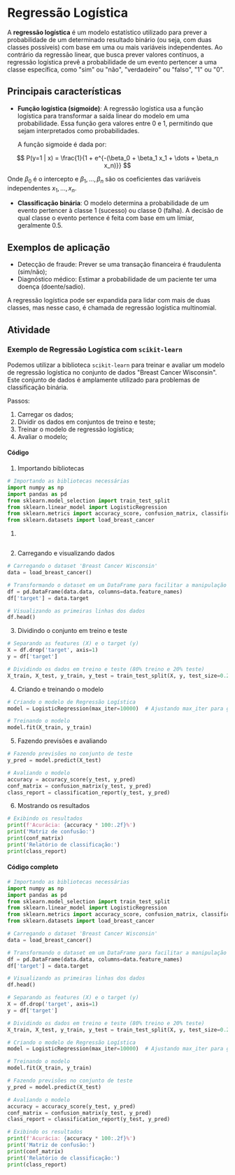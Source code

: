 # Regressão Logística

A **regressão logística** é um modelo estatístico utilizado para prever a probabilidade de um determinado resultado binário (ou seja, com duas classes possíveis) com base em uma ou mais variáveis independentes. Ao contrário da regressão linear, que busca prever valores contínuos, a regressão logística prevê a probabilidade de um evento pertencer a uma classe específica, como "sim" ou "não", "verdadeiro" ou "falso", "1" ou "0".

## Principais características
- **Função logística (sigmoide)**: A regressão logística usa a função logística para transformar a saída linear do modelo em uma probabilidade. Essa função gera valores entre 0 e 1, permitindo que sejam interpretados como probabilidades.
  
  A função sigmoide é dada por:

$$
P(y=1 | x) = \frac{1}{1 + e^{-(\beta_0 + \beta_1 x_1 + \dots + \beta_n x_n)}}
$$

  Onde $\beta_0$ é o intercepto e $\beta_1, \dots, \beta_n$ são os coeficientes das variáveis independentes $x_1, \dots, x_n$.

- **Classificação binária**: O modelo determina a probabilidade de um evento pertencer à classe 1 (sucesso) ou classe 0 (falha). A decisão de qual classe o evento pertence é feita com base em um limiar, geralmente 0.5.

## Exemplos de aplicação
- Detecção de fraude: Prever se uma transação financeira é fraudulenta (sim/não);
- Diagnóstico médico: Estimar a probabilidade de um paciente ter uma doença (doente/sadio).

A regressão logística pode ser expandida para lidar com mais de duas classes, mas nesse caso, é chamada de regressão logística multinomial.


## Atividade

### Exemplo de Regressão Logística com `scikit-learn`

Podemos utilizar a biblioteca `scikit-learn` para treinar e avaliar um modelo de regressão logística no conjunto de dados "Breast Cancer Wisconsin". Este conjunto de dados é amplamente utilizado para problemas de classificação binária.

Passos:
1. Carregar os dados;
2. Dividir os dados em conjuntos de treino e teste;
3. Treinar o modelo de regressão logística;
4. Avaliar o modelo;

#### Código

1. Importando bibliotecas

```python
# Importando as bibliotecas necessárias
import numpy as np
import pandas as pd
from sklearn.model_selection import train_test_split
from sklearn.linear_model import LogisticRegression
from sklearn.metrics import accuracy_score, confusion_matrix, classification_report
from sklearn.datasets import load_breast_cancer
```

1. 

```python
```

2. Carregando e visualizando dados

```python
# Carregando o dataset 'Breast Cancer Wisconsin'
data = load_breast_cancer()

# Transformando o dataset em um DataFrame para facilitar a manipulação
df = pd.DataFrame(data.data, columns=data.feature_names)
df['target'] = data.target

# Visualizando as primeiras linhas dos dados
df.head()
```

3. Dividindo o conjunto em treino e teste

```python
# Separando as features (X) e o target (y)
X = df.drop('target', axis=1)
y = df['target']

# Dividindo os dados em treino e teste (80% treino e 20% teste)
X_train, X_test, y_train, y_test = train_test_split(X, y, test_size=0.2, random_state=42)
```

4. Criando e treinando o modelo

```python
# Criando o modelo de Regressão Logística
model = LogisticRegression(max_iter=10000)  # Ajustando max_iter para garantir convergência

# Treinando o modelo
model.fit(X_train, y_train)
```


5. Fazendo previsões e avaliando

```python
# Fazendo previsões no conjunto de teste
y_pred = model.predict(X_test)

# Avaliando o modelo
accuracy = accuracy_score(y_test, y_pred)
conf_matrix = confusion_matrix(y_test, y_pred)
class_report = classification_report(y_test, y_pred)
```


6. Mostrando os resultados

```python
# Exibindo os resultados
print(f'Acurácia: {accuracy * 100:.2f}%')
print('Matriz de confusão:')
print(conf_matrix)
print('Relatório de classificação:')
print(class_report)
```

#### Código completo

```python
# Importando as bibliotecas necessárias
import numpy as np
import pandas as pd
from sklearn.model_selection import train_test_split
from sklearn.linear_model import LogisticRegression
from sklearn.metrics import accuracy_score, confusion_matrix, classification_report
from sklearn.datasets import load_breast_cancer

# Carregando o dataset 'Breast Cancer Wisconsin'
data = load_breast_cancer()

# Transformando o dataset em um DataFrame para facilitar a manipulação
df = pd.DataFrame(data.data, columns=data.feature_names)
df['target'] = data.target

# Visualizando as primeiras linhas dos dados
df.head()

# Separando as features (X) e o target (y)
X = df.drop('target', axis=1)
y = df['target']

# Dividindo os dados em treino e teste (80% treino e 20% teste)
X_train, X_test, y_train, y_test = train_test_split(X, y, test_size=0.2, random_state=42)

# Criando o modelo de Regressão Logística
model = LogisticRegression(max_iter=10000)  # Ajustando max_iter para garantir convergência

# Treinando o modelo
model.fit(X_train, y_train)

# Fazendo previsões no conjunto de teste
y_pred = model.predict(X_test)

# Avaliando o modelo
accuracy = accuracy_score(y_test, y_pred)
conf_matrix = confusion_matrix(y_test, y_pred)
class_report = classification_report(y_test, y_pred)

# Exibindo os resultados
print(f'Acurácia: {accuracy * 100:.2f}%')
print('Matriz de confusão:')
print(conf_matrix)
print('Relatório de classificação:')
print(class_report)

```



<!-- 
1. **Carregando os dados**: Utilizamos o dataset `load_breast_cancer()` do `scikit-learn`. Esse conjunto de dados contém informações sobre características de células tumorais extraídas de imagens digitais de massas de mama.
   
2. **Dividindo os dados**: Usamos `train_test_split` para separar os dados em dois subconjuntos — um para treinamento e outro para teste (80% treino, 20% teste).

3. **Treinando o modelo**: Criamos uma instância do modelo de regressão logística com `LogisticRegression()`, definimos `max_iter` para garantir que o algoritmo tenha iterações suficientes para convergir.

4. **Avaliando o modelo**:
   - **Acurácia**: Calculada com `accuracy_score()`, ela nos mostra a porcentagem de previsões corretas.
   - **Matriz de confusão**: A matriz de confusão exibe as previsões verdadeiras e falsas para cada classe.
   - **Relatório de classificação**: O relatório de classificação mostra métricas como **precisão**, **revocação** e **F1-score** para cada classe.

## Saída esperada:

```plaintext
Acurácia: 96.49%
Matriz de confusão:
[[41  2]
 [ 2 69]]
Relatório de classificação:
              precision    recall  f1-score   support

           0       0.95      0.95      0.95        43
           1       0.97      0.97      0.97        71

    accuracy                           0.96       114
   macro avg       0.96      0.96      0.96       114
weighted avg       0.96      0.96      0.96       114

```


### Explicação dos resultados:
- **Acurácia**: Mostra que o modelo está correto em cerca de 96% das vezes.
- **Matriz de confusão**: Nos dá uma visão detalhada de quantos casos o modelo classificou corretamente (diagonal principal) e quantos classificou incorretamente (os outros valores).
- **Relatório de classificação**: Detalha a precisão (quantos dos exemplos classificados como positivos são realmente positivos), a revocação (quantos dos exemplos realmente positivos foram classificados como tal) e o F1-score, que é a média harmônica de precisão e revocação.

## Sobre o Dataset

O dataset "Breast Cancer Wisconsin" contém 569 amostras e 30 características que descrevem propriedades dos núcleos das células. O objetivo é prever se o tumor é **maligno** (câncer) ou **benigno** (não câncer).
 -->



